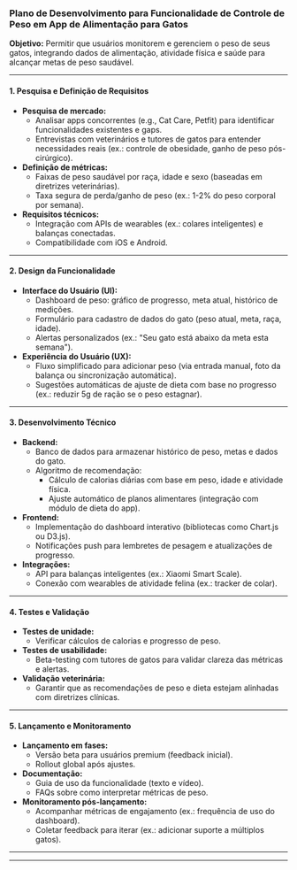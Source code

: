 ### **Plano de Desenvolvimento para Funcionalidade de Controle de Peso em App de Alimentação para Gatos**  
**Objetivo:** Permitir que usuários monitorem e gerenciem o peso de seus gatos, integrando dados de alimentação, atividade física e saúde para alcançar metas de peso saudável.

---

#### **1. Pesquisa e Definição de Requisitos**  
- **Pesquisa de mercado:**  
  - Analisar apps concorrentes (e.g., Cat Care, Petfit) para identificar funcionalidades existentes e gaps.  
  - Entrevistas com veterinários e tutores de gatos para entender necessidades reais (ex.: controle de obesidade, ganho de peso pós-cirúrgico).  
- **Definição de métricas:**  
  - Faixas de peso saudável por raça, idade e sexo (baseadas em diretrizes veterinárias).  
  - Taxa segura de perda/ganho de peso (ex.: 1-2% do peso corporal por semana).  
- **Requisitos técnicos:**  
  - Integração com APIs de wearables (ex.: colares inteligentes) e balanças conectadas.  
  - Compatibilidade com iOS e Android.

---

#### **2. Design da Funcionalidade**  
- **Interface do Usuário (UI):**  
  - Dashboard de peso: gráfico de progresso, meta atual, histórico de medições.  
  - Formulário para cadastro de dados do gato (peso atual, meta, raça, idade).  
  - Alertas personalizados (ex.: "Seu gato está abaixo da meta esta semana").  
- **Experiência do Usuário (UX):**  
  - Fluxo simplificado para adicionar peso (via entrada manual, foto da balança ou sincronização automática).  
  - Sugestões automáticas de ajuste de dieta com base no progresso (ex.: reduzir 5g de ração se o peso estagnar).  

---

#### **3. Desenvolvimento Técnico**  
- **Backend:**  
  - Banco de dados para armazenar histórico de peso, metas e dados do gato.  
  - Algoritmo de recomendação:  
    - Cálculo de calorias diárias com base em peso, idade e atividade física.  
    - Ajuste automático de planos alimentares (integração com módulo de dieta do app).  
- **Frontend:**  
  - Implementação do dashboard interativo (bibliotecas como Chart.js ou D3.js).  
  - Notificações push para lembretes de pesagem e atualizações de progresso.  
- **Integrações:**  
  - API para balanças inteligentes (ex.: Xiaomi Smart Scale).  
  - Conexão com wearables de atividade felina (ex.: tracker de colar).  

---

#### **4. Testes e Validação**  
- **Testes de unidade:**  
  - Verificar cálculos de calorias e progresso de peso.  
- **Testes de usabilidade:**  
  - Beta-testing com tutores de gatos para validar clareza das métricas e alertas.  
- **Validação veterinária:**  
  - Garantir que as recomendações de peso e dieta estejam alinhadas com diretrizes clínicas.  

---

#### **5. Lançamento e Monitoramento**  
- **Lançamento em fases:**  
  - Versão beta para usuários premium (feedback inicial).  
  - Rollout global após ajustes.  
- **Documentação:**  
  - Guia de uso da funcionalidade (texto e vídeo).  
  - FAQs sobre como interpretar métricas de peso.  
- **Monitoramento pós-lançamento:**  
  - Acompanhar métricas de engajamento (ex.: frequência de uso do dashboard).  
  - Coletar feedback para iterar (ex.: adicionar suporte a múltiplos gatos).  

---

---

